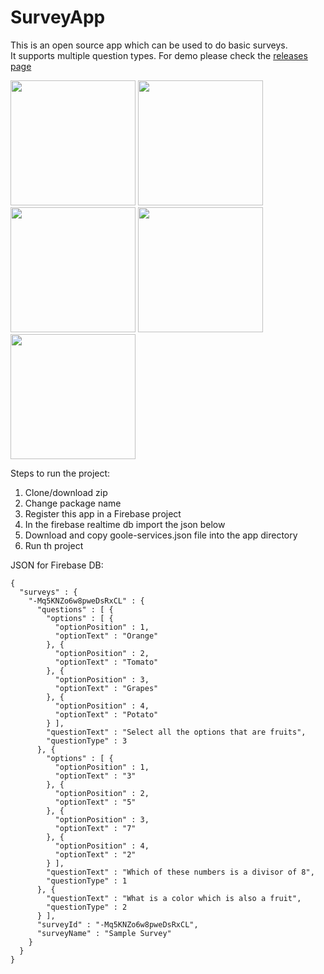 # SurveyApp

This is an open source app which can be used to do basic surveys. <br>
It supports multiple question types.
For demo please check the <a href="https://github.com/dhirajuchil007/SurveyApp/releases">releases page</a>

<img src="https://user-images.githubusercontent.com/11347648/145403370-1860efba-d359-4929-ba6e-62ccf2e3bf0e.jpg" width="200px"/>  
<img src="https://user-images.githubusercontent.com/11347648/145403449-7b2898df-eac8-4f2a-97bd-2f91baa0d2a2.jpg" width="200px"/> 
<img src="https://user-images.githubusercontent.com/11347648/145404136-ba82e9b5-1f5c-4b49-bc7a-cb113a3c4258.jpg" width="200px"/>
<img src="https://user-images.githubusercontent.com/11347648/145404161-8d1ad731-c52c-4575-928f-b73af5731855.jpg" width="200px"/>
<img src="https://user-images.githubusercontent.com/11347648/145404081-f847c741-0f16-4dbb-b8ab-a4ec4352616a.jpg" width="200px"/>



Steps to run the project:<br>
<ol>
<li> Clone/download zip</li>
<li> Change package name</li>
<li> Register this app in a Firebase project</li>
<li> In the firebase realtime db import the json below</li>
<li> Download and copy goole-services.json file into the app directory</li>
<li> Run th project</li>
</ol>

JSON for Firebase DB:
```
{
  "surveys" : {
    "-Mq5KNZo6w8pweDsRxCL" : {
      "questions" : [ {
        "options" : [ {
          "optionPosition" : 1,
          "optionText" : "Orange"
        }, {
          "optionPosition" : 2,
          "optionText" : "Tomato"
        }, {
          "optionPosition" : 3,
          "optionText" : "Grapes"
        }, {
          "optionPosition" : 4,
          "optionText" : "Potato"
        } ],
        "questionText" : "Select all the options that are fruits",
        "questionType" : 3
      }, {
        "options" : [ {
          "optionPosition" : 1,
          "optionText" : "3"
        }, {
          "optionPosition" : 2,
          "optionText" : "5"
        }, {
          "optionPosition" : 3,
          "optionText" : "7"
        }, {
          "optionPosition" : 4,
          "optionText" : "2"
        } ],
        "questionText" : "Which of these numbers is a divisor of 8",
        "questionType" : 1
      }, {
        "questionText" : "What is a color which is also a fruit",
        "questionType" : 2
      } ],
      "surveyId" : "-Mq5KNZo6w8pweDsRxCL",
      "surveyName" : "Sample Survey"
    }
  }
}
```

